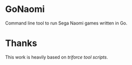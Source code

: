 # GoNaomi

Command line tool to run Sega Naomi games written in Go.

# Thanks

This work is heavily based on *triforce tool scripts*.
